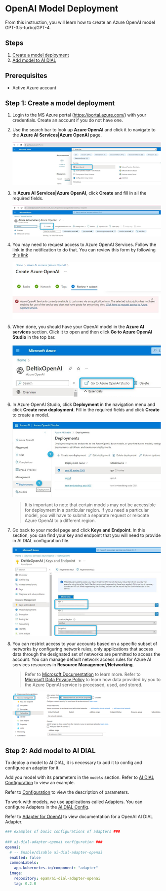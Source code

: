 # OpenAI Model Deployment

From this instruction, you will learn how to create an Azure OpenAI model GPT-3.5-turbo/GPT-4.

## Steps

1. [Create a model deployment](#step-1-create-a-model-deployment)
2. [Add model to AI DIAL](#step-2-add-model-to-ai-dial)

## Prerequisites

* Active Azure account
  
## Step 1: Create a model deployment

1. Login to the MS Azure portal (https://portal.azure.com/) with your credentials. Create an account if you do not have one.
2. Use the search bar to look up **Azure OpenAI** and click it to navigate to the **Azure AI Services|Azure OpenAI** page.
   
   ![](img/step2.jpg)
   
3. In **Azure AI Services|Azure OpenAI**, click **Create** and fill in all the required fields.
   
   ![](img/step3.jpg)
   
4. You may need to request access to Azure OpenAI Services. Follow the link in the notification to do that. You can review this form by following [this link](https://customervoice.microsoft.com/Pages/ResponsePage.aspx?id=v4j5cvGGr0GRqy180BHbR7en2Ais5pxKtso_Pz4b1_xUNTZBNzRKNlVQSFhZMU9aV09EVzYxWFdORCQlQCN0PWcu)
   
   ![](img/step5.jpg)
   
5. When done, you should have your OpenAI model in the **Azure AI services** section. Click it to open and then click **Go to Azure OpenAI Studio** in the top bar.
   
   ![](img/step8.jpg)
   
6. In Azure OpenAI Studio, click **Deployment** in the navigation menu and click **Create new deployment**. Fill in the required fields and click **Create** to create a model.
   
   ![](img/step9.jpg)

    > It is important to note that certain models may not be accessible for deployment in a particular region. If you need a particular model, you will have to submit a separate request or relocate Azure OpenAI to a different region.

7. Go back to your model page and click **Keys and Endpoint**. In this section, you can find your key and endpoint that you will need to provide in AI DIAL configuration file.
   
    ![](img/step13.jpg)

8. You can restrict access to your accounts based on a specific subset of networks by configuring network rules, only applications that access data through the designated set of networks are permitted to access the account. You can manage default network access rules for Azure AI services resources in **Resource Management/Networking**.

   > Refer to [Microsoft Documentation](https://learn.microsoft.com/en-us/azure/ai-services/cognitive-services-virtual-networks?context=%2Fazure%2Fcognitive-services%2Fopenai%2Fcontext%2Fcontext&tabs=portal#manage-default-network-access-rules) to learn more.
   > Refer to [Microsoft Data Privacy Policy](https://learn.microsoft.com/en-us/legal/cognitive-services/openai/data-privacy) to learn how data provided by you to the Azure OpenAI service is processed, used, and stored.

   ![](img/whitelisting.png)

## Step 2: Add model to AI DIAL

To deploy a model to AI DIAL, it is necessary to add it to config and configure an adapter for it.

Add you model with its parameters in the `models` section. Refer to [AI DIAL Configuration](https://github.com/epam/ai-dial-helm/blob/8a2d6ebe301965ef0e4f06bc5f6e47aadc7b597f/charts/dial/examples/generic/simple/values.yaml#L11) to view an example.

Refer to [Configuration](./configuration.md#core-parameters) to view the description of parameters.

To work with models, we use applications called Adapters. You can configure Adapters in the [AI DIAL Config](https://github.com/epam/ai-dial-helm/blob/8a2d6ebe301965ef0e4f06bc5f6e47aadc7b597f/charts/dial/examples/generic/simple/values.yaml#L114).

Refer to [Adapter for OpenAI](https://github.com/epam/ai-dial-adapter-openai) to view documentation for a OpenAI AI DIAL Adapter.

```yaml
### examples of basic configurations of adapters ###

### ai-dial-adapter-openai configuration ###
openai:
  # -- Enable/disable ai-dial-adapter-openai
  enabled: false
  commonLabels:
    app.kubernetes.io/component: "adapter"
  image:
    repository: epam/ai-dial-adapter-openai
    tag: 0.2.0
```

